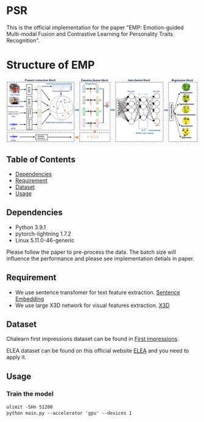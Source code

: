 # PSR

This is the official implementation for the paper "EMP: Emotion-guided Multi-modal Fusion and Contrastive
Learning for Personality Traits Recognition".

# Structure of EMP
![image](structure.png)

## Table of Contents

- [Dependencies](#security)
- [Requirement](#background)
- [Dataset](#dataset)
- [Usage](#usage)

## Dependencies

- Python 3.9.1
- pytorch-lightning 1.7.2   
- Linux 5.11.0-46-generic

Please follow the paper to pre-process the data. The batch size will influence the performance and please see implementation detials in paper.

## Requirement
- We use sentence transfomer for text feature extraction. [Sentence Embedding](https://huggingface.co/cardiffnlp/twitter-roberta-base-emotion)
- We use large X3D network for visual features extraction. [X3D](https://github.com/facebookresearch/pytorchvideo)


## Dataset
Chalearn first impressions dataset can be found in [First impressions](https://chalearnlap.cvc.uab.cat/dataset/24/description/).

ELEA dataset can be found on this official website [ELEA](https://www.idiap.ch/en/dataset/elea) and you need to apply it.


## Usage

### Train the model

```
ulimit -SHn 51200
python main.py --accelerator 'gpu' --devices 1  
```
